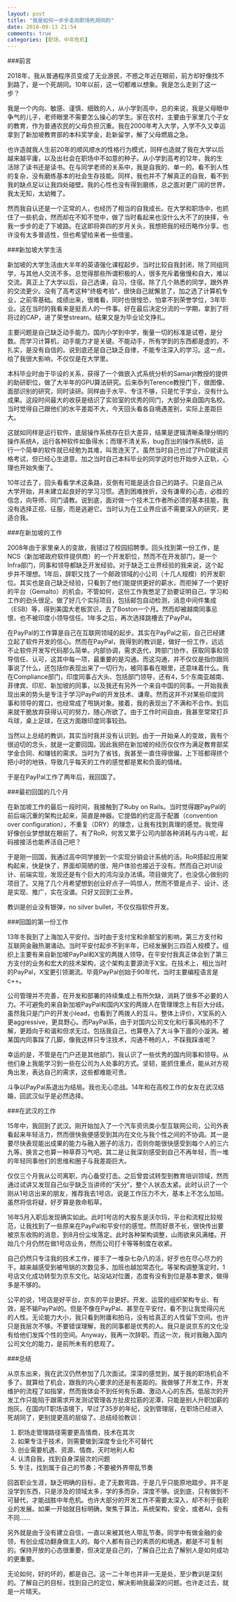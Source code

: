 ```yaml
---
layout: post
title: "我是如何一步步走向职场死胡同的"
date: 2018-09-13 21:54
comments: true
categories: [职场，中年危机]
---
```



###前言

2018年，我从普通程序员变成了无业游民，不惑之年近在眼前，前方却好像找不到路了，是一个死胡同。10年以前，这一切都难以想象。我是怎么走到了这一步？

我是一个内向、敏感、谨慎、细致的人，从小学到高中，总的来说，我是父母眼中争气的儿子，老师眼里不需要怎么操心的学生。家在农村，主要由于家里几个子女的教育，作为普通农民的父母负担沉重。我在2000年考入大学，入学不久又幸运拿到了新加坡教育部的本科奖学金，赴新留学，解了父母燃眉之急。

也许造就我人生前20年的顺风顺水的性格行为模式，同样也造就了我在大学以后越来越平庸，以及出社会在职场中不如意的种子。从小学到高考的12年，我的生活除了读书还是读书。在与同学老师的关系中，我是自我的、单一的。看不到人性的复杂，没有磨练基本的社会生存技能。同样，我也并不了解真正的自我，看不到我的缺点足以让我四处碰壁。我的心性也没有得到磨练，总之面对更广阔的世界，我太无知，太幼稚了。

然而我自认还是一个正常的人，也经历了相当的自我成长。在大学和职场中，也抓住了一些机会，然而却在不知不觉中，做了当时看起来也没什么大不了的抉择，令我一步步的走了下坡路。在这即将奔四的岁月关头，我想把我的经历略作分享。也许没有太多普适性，但也希望给来者一些借鉴。

###新加坡大学生活

新加坡的大学生活由大半年的英语强化课程起步。当时比较自我封闭，除了同组同学，与其他人交流不多。总觉得那些所谓积极的人，很多充斥着傲慢和自大，难以交流。真正上了大学以后，自己选课，自习，住宿。除了几个熟悉的同学，跟外界的交流更少。没有了高考这种“终极考验”，很快自己就懈怠了，加之选了计算机专业，之前零基础。成绩出来，很难看，同时也很惶恐，怕拿不到荣誉学位，3年毕业。这在当时的我看来是挺丢人的一件事。好在最后决定分流的一学期，拿到了将将过的CAP，进了荣誉stream。结果又是为毕业论文挣扎。

主要问题是自己缺乏动手能力。国内小学到中学，衡量一切的标准是试卷，是分数。而学习计算机，动手能力才是关键。不能动手，所有学到的东西都是虚的，不扎实，是没有自信的。说到底还是自己缺乏自律，不能专注深入的学习。这一点，给了我很大影响，不仅仅是在大学里。

本科毕业时由于毕设的关系，获得了一个做嵌入式系统分析的Samarjit教授的提供的助研职位，做了大半年的GPU算法研究。后来忝列Terence教授门下，做图像、面部识别的研究，同时读研。同样由于水平、专注不够，只是忙于学业，没有什么成果。这段时间最大的收获是结识了实验室的优秀的同门，大部分来自国内名校。当时觉得自己跟他们的水平差距不大，今天回头看各自境遇差别，实际上差距巨大。

这就如同样是运行软件，底层操作系统存在巨大差异，结果是逻辑清晰条理分明的操作系统A，运行各种软件如鱼得水；而理不清关系，bug百出的操作系统B，运行一个简单的软件就已经勉为其难，叫苦连天了。虽然当时自己也过了PhD就读资格考试，但已经心生退意。加之当时自己本科毕业的同学这时也开始步入正轨，心理也开始失衡了。

10年过去了，回头看看学术这条路，反倒有可能是适合自己的路子。只是自己从大学开始，并未建立起良好的学习习惯。遇到困难挫折，没有谦卑的心态，必胜的信念，向导师、同门请教。说到底，面对做一个技术工作者所必须的基本技能，我没有选择正视、征服，而是逃避它。当时认为在工业界应该不需要深入的研究，更适合我。

###在新加坡的工作

2008年由于家里亲人的变故，我错过了校园招聘季。回头找到第一份工作，是NCS（新加坡政府软件提供商）的一个开发职位，然而不在开发部门，是一个Infra部门，同事和领导都缺乏开发经验。对于缺乏工业界经验的我来说，这个起步并不理想。1年后，辞职又找了一个邮政领域的小公司（十几人规模）的开发职位。其实也是自己缺乏经验，只看到了他们能提供更好的薪水，而拒掉了一个更好的平台（Gemalto）的机会。不管如何，这份工作我憋足了劲要证明自己，学习和工作的劲头很足。做了好几个实际项目，包括邮包自动检测，消息中间件集成（ESB）等，得到美国大老板赏识，去了Boston一个月。然而却被越南同事忌恨，也不被印度小领导信任。1年多之后，再次选择跳槽去了PayPal。

在PayPal的工作算是自己在互联网领域的起步。其实在PayPal之前，自己已经建立起了软件开发的信心。然而在PayPal，我得到的教训是，做好一份工作，远远不止软件开发写代码那么简单。内部协调，需求迭代，跨部门协作，获取同事和领导信任、认可，这其中每一项，最重要的是沟通。而这沟通，并不仅仅是指你跟同事说了什么，还包括你表现出来了一切行为，被同事看在眼里，还意味着什么。我在Compliance部门，印度同事占大头、包括部门领导，还有4，5个东南亚越南、菲律宾、印尼、新加坡的同事，以及我还有另外一个来自中国的同事。一开始我表现出来的势头是专注于学习PayPal的开发技术、谦卑。然而这并不对某些印度同事和领导的胃口，也经常成了甩锅对象。接着，我的表现出了不满和不合作。到后来就干脆放弃获得认可的努力，随心所欲了。由于工作时间自由，我甚至常常打乒乓球，桌上足球，在这方面跟印度同事较劲。

当然以上总结的教训，其实当时我并没有认识到。由于一开始亲人的变故，我有个很迫切的念头，就是一定要回国。因此我把在新加坡的经历仅仅作为满足教育部奖学金合同、和赚钱的需求。当时为了省钱，我甚至一直住得很偏，上下班都得挤个把小时的地铁，导致几乎每天的工作的感觉都是累和负面的情绪。

于是在PayPal工作了两年后，我回国了。

###最初回国的几个月

在新加坡工作的最后一段时间，我接触到了Ruby on Rails。当时觉得跟PayPal的前后端沉重的架构比起来，简直是神器。它提倡的约定高于配置（convention over configuration），不重复（DRY）的理念，让我有找到真理的感觉。我觉得好像创业梦想就在眼前了。有了RoR，何苦又累于公司内部各种消耗与内斗呢，起码接接活也能养活自己吧？

于是刚一回国，我通过高中同学接到一个实现分销会计系统的活。RoR搭起应用架构起来，快是快了，界面却简陋的很，用户体验也接近于没有。然而自己对UI设计、前端实现，发现还是有个巨大的鸿沟没办法填。项目做完了，也没信心做别的项目了。又拖了几个月希望想到创业好点子一鸣惊人，然而不管是点子、设计、还是实现、推广，实在没谱。只好又回到工业界。

教训是创业没有银弹，no silver bullet，不仅仅指软件开发。

###回国的第一份工作

13年冬我到了上海加入平安付。当时由于支付宝和余额宝的影响，第三方支付和互联网金融热潮涌动。当时平安付起步不到半年，已经发展到三四百人规模了。组织上主要有来自新加坡PayPal和X宝的两拨人领导。在平安付我真正体会到了第三方支付的业务和宏大的技术架构，这个架构主要源流于X宝。在技术上，相比当时的PayPal，X宝更引领潮流。毕竟PayPal创始于90年代，当时主要编程语言是c++。 

公司管理并不完善，在开发和部署的持续集成上有所欠缺，消耗了很多不必要的人力。不可避免的来自新加坡PayPal和国内X宝的两拨人在管理理念上有巨大分歧。虽然我只是门户的开发小lead，也看到了两拨人的互斗。整体上评价，X宝系的人更aggressive，更具野心。而PayPal系，由于对国内公司文化和行事风格的不了解，更趋向于和谐和但求无过。包括我自己，也算卷入了大斗争下面的小漩涡。被某国内同事踩了几脚，像我这样只专注技术，沟通不畅的人，不踩我踩谁呢？

幸运的是，不管是在门户还是其他部门，我认识了一些优秀的国内同事和领导。从他们身上我能学习到一些在公司为人处事的方式。坚韧，能抓住重点，能从对方视角出发，表达自己的需求，这些都难能可贵。

斗争以PayPal系退出为结局。我也无心恋战。14年和在高校工作的女友在武汉结婚，回武汉似乎是必然选择。

###在武汉的工作

15年中，我回到了武汉。刚开始加入了一个汽车资讯类小型互联网公司，公司外表看起来年轻活力，然而很快我便感受到其内在文化与我个性之间的不协调。其一是要尽快表现能出成果的能力与融入圈子的活力，否则你能很快感受到每个人的三六九等。换言之也算一种草莽习气吧。其二是让我深刻感受到自己不再年轻，而一堆的年轻同事他们的思维和圈子与我差距巨大。

仅仅三个月我从公司离职，内心备受打击。之后曾尝试转型到教育培训领域，然而通过试讲又发现自己似乎缺乏当讲师的“天分”，整个人状态太紧。此时认识了一个刚从1号店出来的朋友，推荐我去1号店。说是工作压力不大，基本上不怎么加班。虽然将信将疑，好歹算是救命稻草。

16年5月入职后发现确实如此。此时1号店的大股东是沃尔玛，平台和流程比较规范，让我找到了一些原来在PayPal和平安付的感觉。然而好景不长，很快传出要被京东收购的消息，到8月份尘埃落定。此时各种架构调整，山雨欲来风满楼。开始几个月仍然在做1号店业务，然而公司打卡等等制度在收紧。

自己仍然只专注我的技术工作，接手了一堆杂七杂八的活，好歹也在尽心尽力的干。越来越感受到被甩锅的次数见多，加班也越加常态化。等架构调整落定时，1号店文化成功转型为京东文化。站没站对位置，态度有没有到位是基本要求，做得多是不够的。

公平的说，1号店是好平台，京东的平台更好。开发、运营的组织架构专业、有效，是不输PayPal的。但是不像在PayPal、甚至在平安付，看不到让我觉得闪光的人性。无论能力大小，我只看到附庸和拍马，没有给真正的人性留下空间。也许只是我层次不够。不要错误理解，我的同事都是优秀的人。我只是说京东的文化没有给他们发挥个性的空间。Anyway，我再一次辞职。而这一次，我对我融入国内公司文化的能力，是前所未有的悲观了。

###总结

从京东出来，我在武汉仍然参加了几次面试。深深的感觉到，属于我的职场机会不多了。就算给了机会，跟我的内心要求的还是有差距的。我做够了开发工作，开发维护的流程了如指掌，然而我体会不到任何有乐趣、激动人心的东西。低层次的开发工作只能陷于跟需求开发测试管理各方扯皮拉筋的泥潭，只能是别人升职加薪的炮灰。在国内IT职场语境下，早过了35岁的年纪，没到管理层，在职场已经进入死胡同了，更别提更高的层级了。总结经验教训：

1. 职场走管理路径需要更高情商，技术在其次
2. 如果专注于技术，则需要做到深度专业化不可替代
3. 创业需要机遇、资源、情商，天时地利人和
4. 认清自我，找到自身深层次的问题
5. 专注，找到属于自己的节奏；不要被外界带乱节奏

回首职业生涯，缺乏明确的目标，走了无数弯路，于是几乎只能原地踏步。并不是没学到东西，只是涉及的领域太多，学的多而杂，深度不够。说到底，只有做到不可替代，才能战胜中年危机。也许大部分的开发工作不需要太深入，却不利于我职业的发展。如果一开始就目标明确，聚焦于算法，系统架构，安全，或者AI，会有不同……

另外就是由于没有建立自信，一直以来被其他人带乱节奏。同学中有做金融的金领，有创业成功翻身做主人的。每个人都有自己的素质的和境遇，都是不可复制的。保持开放的心态很重要，但决定是自己的，了解自己比去了解别人是如何成功的更重要。

无论如何，好的坏的，都是自己。这一二十年也并非一无是处，至少教训是深刻的。了解自己的目标，找到自己的定位，解决影响我最深的问题。也许走过去，就是一片晴天。



